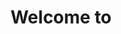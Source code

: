 <title>Denzel Maxey IT 4203</title>


<link href="vendor/bootstrap/css/bootstrap.min.css" rel="stylesheet">


<link href="css/scrolling-nav.css" rel="stylesheet">
<header class="bg-primary text-white">
  <div class="container text-center">
    <h1>Welcome to</h1>
    <p class="lead"></p>
  </div>
</header>

<html>
<head>
	<meta charset="utf-8">
	<title>Milestone 1 - Part 1</title>
	<link rel="stylesheet" type="text/css" href="normalize.css">
	<link rel="stylesheet" type="text/css" href="style.css">
	<script src="https://code.jquery.com/jquery-2.1.4.min.js"></script>
	<style type="text/css">
		#header {
			background: #184a4a;
			color: #fff;
			padding: 1px 5%;
			box-shadow: 0 1px 3px #555;
			margin: auto;
			text-align: center;
}
		#book{
			width: 80%;
			padding: 1em;
			margin-bottom: 3em;
			margin: 0 auto;
			height: 100%;
			border-bottom-style: solid;
			border-bottom-width: 1px;
		}
		#info{
			float: right;
			width: 60%;
			padding: 1em;

		}
		#pic{
			float: left;
			width: 20%;
			clear: both;
			padding: 1em;
		}
	</style>
</head>
<body>
	<div id="header"><h3>Milestone 1 - Part 1</h3></div>
	<div id="wrapper"></div>
<script>

        $.getJSON("http://it-ebooks-api.info/v1/search/modern%20web", function(json){

            	$.each(json.Books, function(){

            		$('<div class="clearfix" id="book"></div>').append('<img src="' + this.Image + '" id="pic">' 
            			+ '<div id="info">' 
            			+ '<p>' + "<b>Title: </b>" + this.Title + '</p>' 
            			+ '<p>' + "<b>Subtitle: </b>"  + this.SubTitle + '</p>' 
            			+ '<p>' + "<b>Description: </b>"  + this.Description + '</p>' 
            			+ '<p>' + "<b>ID: </b>"  + this.ID + '</p>' 
            			+ '<p>' + "<b>ISBN: </b>"  + this.isbn + '</p>' 
            			+ '</div>').appendTo("#wrapper");

            	});

        }); 
        
</script>
</body>
</html>

<!-- Footer -->
<footer class="py-5 bg-dark">
  <div class="container">
    <p class="m-0 text-center text-white">Denzel Maxey</p>
  </div>
  <!-- /.container -->
</footer>

<!-- Bootstrap core JavaScript -->
<script src="vendor/jquery/jquery.min.js"></script>
<script src="vendor/popper/popper.min.js"></script>
<script src="vendor/bootstrap/js/bootstrap.min.js"></script>

<!-- Plugin JavaScript -->
<script src="vendor/jquery-easing/jquery.easing.min.js"></script>

<!-- Custom JavaScript for this theme -->
<script src="js/scrolling-nav.js"></script>
© 2017 GitHub, Inc.
Terms
Privacy
Security
Status
Help
Contact GitHub
API
Training
Shop
Blog

